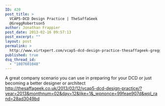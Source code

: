 ```yaml
---
ID: 420
post_title: >
  VCAP5-DCD Design Practice | TheSaffaGeek
  @GreggRobertson5
author: Jonathan Frappier
post_date: 2013-02-16 09:57:13
post_excerpt: ""
layout: post
permalink: >
  http://www.virtxpert.com/vcap5-dcd-design-practice-thesaffageek-greggrobertson5/
published: true
dsq_thread_id:
  - "1087601048"
---
```

A great company scenario you can use in preparing for your DCD or just becoming a better designer or architect http://thesaffageek.co.uk/2013/02/12/vcap5-dcd-design-practice/?year=2013&monthnum=02&day=12&like=1&_wpnonce=99feae907d&wpl_rand=28ad3049bd